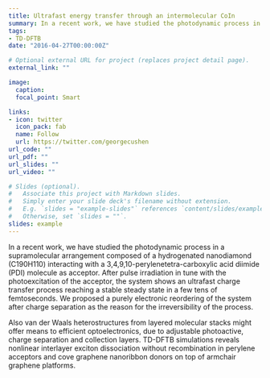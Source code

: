 ```yaml
---
title: Ultrafast energy transfer through an intermolecular CoIn
summary: In a recent work, we have studied the photodynamic process in a supramolecular arrangement composed of a hydrogenated nanodiamond (C190H110) interacting with a 3,4,9,10-perylenetetra-carboxylic acid diimide (PDI) molecule as acceptor. After pulse irradiation in tune with the photoexcitation of the acceptor, the system shows an ultrafast charge transfer process reaching a stable steady state in a few tens of femtoseconds. We proposed a purely electronic reordering of the system after charge separation as the reason for the irreversibility of the process.
tags:
- TD-DFTB
date: "2016-04-27T00:00:00Z"

# Optional external URL for project (replaces project detail page).
external_link: ""

image:
  caption: 
  focal_point: Smart

links:
- icon: twitter
  icon_pack: fab
  name: Follow
  url: https://twitter.com/georgecushen
url_code: ""
url_pdf: ""
url_slides: ""
url_video: ""

# Slides (optional).
#   Associate this project with Markdown slides.
#   Simply enter your slide deck's filename without extension.
#   E.g. `slides = "example-slides"` references `content/slides/example-slides.md`.
#   Otherwise, set `slides = ""`.
slides: example
---
```

In a recent work, we have studied the photodynamic process in a supramolecular arrangement composed of a hydrogenated nanodiamond (C190H110) interacting with a 3,4,9,10-perylenetetra-carboxylic acid diimide (PDI) molecule as acceptor. After pulse irradiation in tune with the photoexcitation of the acceptor, the system shows an ultrafast charge transfer process reaching a stable steady state in a few tens of femtoseconds. We proposed a purely electronic reordering of the system after charge separation as the reason for the irreversibility of the process.

Also van der Waals heterostructures from layered molecular stacks might offer means to efficient optoelectronics, due to adjustable photoactive, charge separation and collection layers. TD-DFTB simulations reveals nonlinear interlayer exciton dissociation without recombination in perylene acceptors and cove graphene nanoribbon donors on top of armchair graphene platforms.
